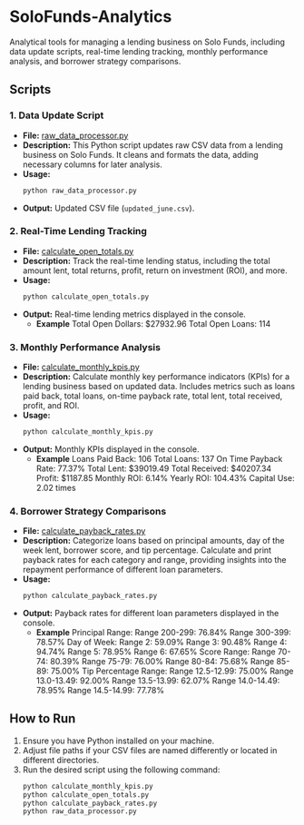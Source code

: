# SoloFunds-Analytics
Analytical tools for managing a lending business on Solo Funds, including data update scripts, real-time lending tracking, monthly performance analysis, and borrower strategy comparisons.

## Scripts

### 1. Data Update Script
   - **File:** [raw_data_processor.py](raw_data_processor.py)
   - **Description:** This Python script updates raw CSV data from a lending business on Solo Funds. It cleans and formats the data, adding necessary columns for later analysis.
   - **Usage:**
     ```bash
     python raw_data_processor.py
     ```
   - **Output:** Updated CSV file (`updated_june.csv`).

### 2. Real-Time Lending Tracking
   - **File:** [calculate_open_totals.py](calculate_open_totals.py)
   - **Description:** Track the real-time lending status, including the total amount lent, total returns, profit, return on investment (ROI), and more.
   - **Usage:**
     ```bash
     python calculate_open_totals.py
     ```
   - **Output:** Real-time lending metrics displayed in the console.
     - **Example** Total Open Dollars: $27932.96 Total Open Loans: 114

### 3. Monthly Performance Analysis
   - **File:** [calculate_monthly_kpis.py](calculate_monthly_kpis.py)
   - **Description:** Calculate monthly key performance indicators (KPIs) for a lending business based on updated data. Includes metrics such as loans paid back, total loans, on-time payback rate, total lent, total received, profit, and ROI.
   - **Usage:**
     ```bash
     python calculate_monthly_kpis.py
     ```
   - **Output:** Monthly KPIs displayed in the console.
     - **Example** Loans Paid Back: 106
Total Loans: 137
On Time Payback Rate: 77.37%
Total Lent: $39019.49
Total Received: $40207.34
Profit: $1187.85
Monthly ROI: 6.14%
Yearly ROI: 104.43%
Capital Use: 2.02 times

### 4. Borrower Strategy Comparisons
   - **File:** [calculate_payback_rates.py](calculate_payback_rates.py)
   - **Description:** Categorize loans based on principal amounts, day of the week lent, borrower score, and tip percentage. Calculate and print payback rates for each category and range, providing insights into the repayment performance of different loan parameters.
   - **Usage:**
     ```bash
     python calculate_payback_rates.py
     ```
   - **Output:** Payback rates for different loan parameters displayed in the console.
     - **Example**   Principal Range:
  Range 200-299: 76.84%
  Range 300-399: 78.57%
Day of Week:
  Range 2: 59.09%
  Range 3: 90.48%
  Range 4: 94.74%
  Range 5: 78.95%
  Range 6: 67.65%
Score Range:
  Range 70-74: 80.39%
  Range 75-79: 76.00%
  Range 80-84: 75.68%
  Range 85-89: 75.00%
Tip Percentage Range:
  Range 12.5-12.99: 75.00%
  Range 13.0-13.49: 92.00%
  Range 13.5-13.99: 62.07%
  Range 14.0-14.49: 78.95%
  Range 14.5-14.99: 77.78%

## How to Run
1. Ensure you have Python installed on your machine.
2. Adjust file paths if your CSV files are named differently or located in different directories.
3. Run the desired script using the following command:
   ```bash
   python calculate_monthly_kpis.py
   python calculate_open_totals.py
   python calculate_payback_rates.py
   python raw_data_processor.py


